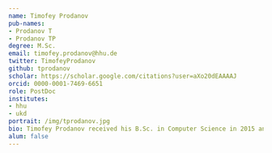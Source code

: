 ```yaml
---
name: Timofey Prodanov
pub-names:
- Prodanov T
- Prodanov TP
degree: M.Sc.
email: timofey.prodanov@hhu.de
twitter: TimofeyProdanov
github: tprodanov
scholar: https://scholar.google.com/citations?user=aXo20dEAAAAJ
orcid: 0000-0001-7469-6651
role: PostDoc
institutes:
- hhu
- ukd
portrait: /img/tprodanov.jpg
bio: Timofey Prodanov received his B.Sc. in Computer Science in 2015 and M.Sc. in Algorithmic Bioinformatics in 2017 in St. Petersburg, Russia. Since then, Timofey has worked as a PhD Researcher under the supervision of Prof. Dr. Vikas Bansal at the University of California San Diego. During his PhD research, Timofey analyzed segmental duplications in the human genome and developed several bioinformatical tools, including DuploMap, Parascopy and Pileuppy. Timofey joined the Marschall Lab in August 2022.
alum: false
---
```

